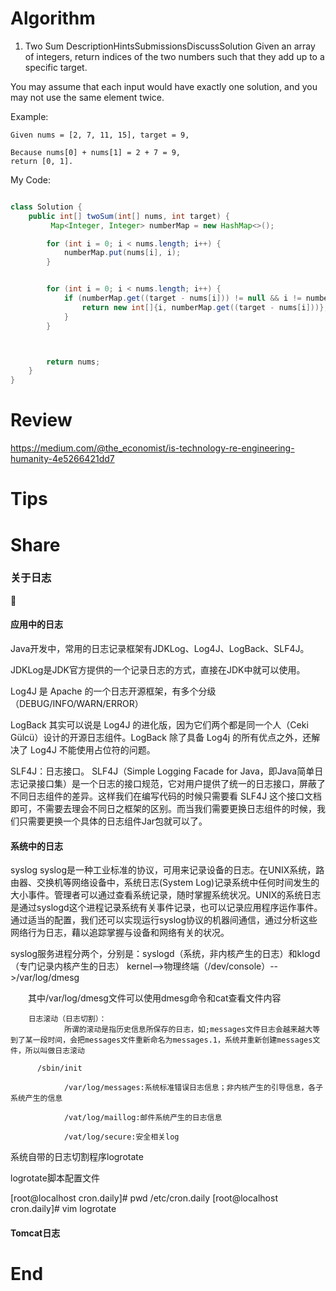 # Algorithm
1. Two Sum
DescriptionHintsSubmissionsDiscussSolution
Given an array of integers, return indices of the two numbers such that they add up to a specific target.

You may assume that each input would have exactly one solution, and you may not use the same element twice.

Example:
```
Given nums = [2, 7, 11, 15], target = 9,

Because nums[0] + nums[1] = 2 + 7 = 9,
return [0, 1].
```

My Code:
```java

class Solution {
    public int[] twoSum(int[] nums, int target) {
         Map<Integer, Integer> numberMap = new HashMap<>();

        for (int i = 0; i < nums.length; i++) {
            numberMap.put(nums[i], i);
        }


        for (int i = 0; i < nums.length; i++) {
            if (numberMap.get((target - nums[i])) != null && i != numberMap.get(target - nums[i])) {
                return new int[]{i, numberMap.get((target - nums[i]))};
            }
        }



        return nums;
    }
}
```
# Review
https://medium.com/@the_economist/is-technology-re-engineering-humanity-4e5266421dd7





# Tips


# Share
### 关于日志

#### 应用中的日志
Java开发中，常用的日志记录框架有JDKLog、Log4J、LogBack、SLF4J。

JDKLog是JDK官方提供的一个记录日志的方式，直接在JDK中就可以使用。

Log4J 是 Apache 的一个日志开源框架，有多个分级（DEBUG/INFO/WARN/ERROR）

LogBack 其实可以说是 Log4J 的进化版，因为它们两个都是同一个人（Ceki Gülcü）设计的开源日志组件。LogBack 除了具备 Log4j 的所有优点之外，还解决了 Log4J 不能使用占位符的问题。

SLF4J：日志接口。
SLF4J（Simple Logging Facade for Java，即Java简单日志记录接口集）是一个日志的接口规范，它对用户提供了统一的日志接口，屏蔽了不同日志组件的差异。这样我们在编写代码的时候只需要看 SLF4J 这个接口文档即可，不需要去理会不同日之框架的区别。而当我们需要更换日志组件的时候，我们只需要更换一个具体的日志组件Jar包就可以了。

#### 系统中的日志

syslog
syslog是一种工业标准的协议，可用来记录设备的日志。在UNIX系统，路由器、交换机等网络设备中，系统日志(System Log)记录系统中任何时间发生的大小事件。管理者可以通过查看系统记录，随时掌握系统状况。UNIX的系统日志是通过syslogd这个进程记录系统有关事件记录，也可以记录应用程序运作事件。通过适当的配置，我们还可以实现运行syslog协议的机器间通信，通过分析这些网络行为日志，藉以追踪掌握与设备和网络有关的状况。

syslog服务进程分两个，分别是：syslogd（系统，非内核产生的日志）和klogd（专门记录内核产生的日志）
    kernel-->物理终端（/dev/console）-->/var/log/dmesg

　　其中/var/log/dmesg文件可以使用dmesg命令和cat查看文件内容

        日志滚动（日志切割）：
                所谓的滚动是指历史信息所保存的日志，如;messages文件日志会越来越大等到了某一段时间，会把messages文件重新命名为messages.1，系统并重新创建messages文件，所以叫做日志滚动

          /sbin/init

                /var/log/messages:系统标准错误日志信息；非内核产生的引导信息，各子系统产生的信息

                /vat/log/maillog:邮件系统产生的日志信息

                /vat/log/secure:安全相关log

系统自带的日志切割程序logrotate

logrotate脚本配置文件             

[root@localhost cron.daily]# pwd
/etc/cron.daily
[root@localhost cron.daily]# vim logrotate

#### Tomcat日志


# End

